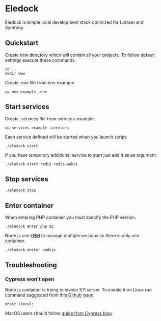 # Eledock

Eledock is simple local development stack optimized for Laravel and Symfony.

## Quickstart

Create new directory which will contain all your projects. To follow default settings execute these commands:
```
cd ..
mkdir www
```

Create .env file from env-example

```
cp env-example .env
```

## Start services

Create .services file from services-example.

```
cp services-example .services
```

Each service defined will be started when you launch script:

```
./eledock start
```

If you have temporary additional service to start just add it as an argument

```
./eledock start redis redis-webui
```

## Stop services

```
./eledock stop
```

## Enter container

When entering PHP container you must specify the PHP version.

```
./eledock enter php 82
```

Node.js use [FNM](https://github.com/Schniz/fnm) to manage multiple versions so there is only one container.

```
./eledock eneter nodejs
```

## Troubleshooting

### Cypress won't open

Node.js container is trying to invoke X11 server. To enable it on Linux run command suggested from this [Github issue](https://github.com/bahmutov/cypress-open-from-docker-compose/issues/6):

```
xhost +local:
```

MacOS users should follow [guide from Cypress blog](https://www.cypress.io/blog/run-cypress-with-a-single-docker-command).
